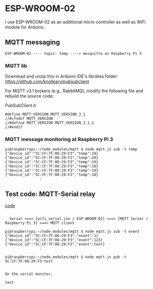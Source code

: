# ESP-WROOM-02

I use ESP-WROOM-02 as an additional micro controller as well as WiFi module for Arduino.
   
## MQTT messaging

```
ESP-WROOM-02 ---- topic: temp ----> mosquitto on Raspberry Pi 3
```

### MQTT lib

Download and unzip this in Arduino IDE's libralies folder:
https://github.com/knolleary/pubsubclient

For MQTT v3.1 brokers (e.g., RabbitMQ), modify the following file and rebuild the source code:

PubSubClient.h
```
#define MQTT_VERSION MQTT_VERSION_3_1
//#ifndef MQTT_VERSION
//#define MQTT_VERSION MQTT_VERSION_3_1_1
//#endif
```

### MQTT message monitoring at Raspberry Pi 3

```
pi@raspberrypi:~/node_modules/mqtt $ node mqtt.js sub -t temp
{"device_id":"5C:CF:7F:08:29:F3","temp":19}
{"device_id":"5C:CF:7F:08:29:F3","temp":20}
{"device_id":"5C:CF:7F:08:29:F3","temp":19}
{"device_id":"5C:CF:7F:08:29:F3","temp":19}
{"device_id":"5C:CF:7F:08:29:F3","temp":19}
{"device_id":"5C:CF:7F:08:29:F3","temp":18}
                :
```

## Test code: MQTT-Serial relay

[code](./agent.ino)

```

  Serial <==> [wifi_serial.ino / ESP-WROOM-02] <==> [MQTT Server / Raspberry Pi 3] <==> MQTT client

```

```
pi@raspberrypi:~/node_modules/mqtt $ node mqtt.js sub -t event
{"device_id":"5C:CF:7F:08:29:F3","event":1}
{"device_id":"5C:CF:7F:08:29:F3","event":123}
{"device_id":"5C:CF:7F:08:29:F3","event":test}
                :
```

```
pi@raspberrypi:~/node_modules/mqtt $ node mqtt.js pub -t 5C:CF:7F:08:29:F3 test


On the serial monitor,

test
```
